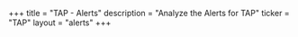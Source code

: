 +++
title = "TAP - Alerts"
description = "Analyze the Alerts for TAP"
ticker = "TAP"
layout = "alerts"
+++

